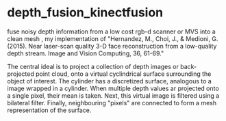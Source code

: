 # depth_fusion_kinectfusion
fuse noisy depth information from a low cost rgb-d scanner or MVS into a clean mesh , my implementation of "Hernandez, M., Choi, J., & Medioni, G. (2015). Near laser-scan quality 3-D face reconstruction from a low-quality depth stream. Image and Vision Computing, 36, 61-69."

The central ideal is to project a collection of depth images or back-projected point cloud, onto a virtual cyclindrical surface surrounding the object of interest. The cylinder has a discretized surface, analogous to a image wrapped in a cylinder. When multiple depth values ar projected onto a single pixel, their mean is taken. Next, this virtual image is filtered using a bilateral filter. Finally, neighbouring "pixels" are connected to form a mesh representation of the surface.
